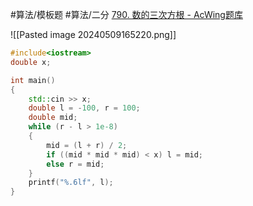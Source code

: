 
#算法/模板题 #算法/二分 
[790. 数的三次方根 - AcWing题库](https://www.acwing.com/problem/content/792/)


![[Pasted image 20240509165220.png]]

```cpp
#include<iostream>
double x;

int main()
{
    std::cin >> x;
    double l = -100, r = 100;
    double mid;
    while (r - l > 1e-8)
    {
        mid = (l + r) / 2;
        if ((mid * mid * mid) < x) l = mid;
        else r = mid;
    }
    printf("%.6lf", l);
}
```
